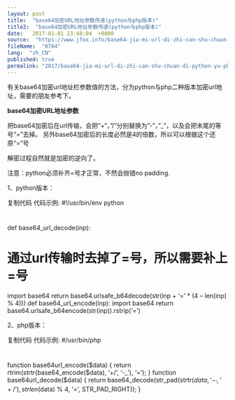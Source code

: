 ```yaml
---
layout: post
title:  "base64加密URL地址参数传递(python与php版本)"
title2:  "base64加密URL地址参数传递(python与php版本)"
date:   2017-01-01 23:48:04  +0800
source:  "https://www.jfox.info/base64-jia-mi-url-di-zhi-can-shu-chuan-di-python-yu-php-ban-ben.html"
fileName:  "0784"
lang:  "zh_CN"
published: true
permalink: "2017/base64-jia-mi-url-di-zhi-can-shu-chuan-di-python-yu-php-ban-ben.html"
---
```


有关base64加密url地址栏参数值的方法，分为python与php二种版本加密url地址，需要的朋友参考下。

**base64加密URL地址参数**

把base64加密后在url传输，会把“+“，”/”分别替换为”-”，”_”，以及会把末尾的等号“=”去掉。
另外base64加密后的长度必然是4的倍数，所以可以根据这个还原“=”号

解密过程自然就是加密的逆向了。

注意：python必须补齐=号才正常，不然会抛错no padding.

1、python版本：

复制代码 代码示例: #!/usr/bin/env python
#
def base64_url_decode(inp):
# 通过url传输时去掉了=号，所以需要补上=号
import base64
return base64.urlsafe_b64decode(str(inp + ‘=’ * (4 – len(inp) % 4)))
def base64_url_encode(inp):
import base64
return base64.urlsafe_b64encode(str(inp)).rstrip(‘=’)

2、php版本：

复制代码 代码示例: #/usr/bin/php
#
function base64url_encode($data) { 
return rtrim(strtr(base64_encode($data), ‘+/’, ‘-_’), ‘=’); 
} 
function base64url_decode($data) { 
return base64_decode(str_pad(strtr($data, ‘-_’, ‘+/’), strlen($data) % 4, ‘=’, STR_PAD_RIGHT)); 
}

